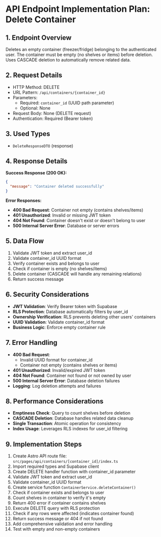 # API Endpoint Implementation Plan: Delete Container

## 1. Endpoint Overview
Deletes an empty container (freezer/fridge) belonging to the authenticated user. The container must be empty (no shelves or items) before deletion. Uses CASCADE deletion to automatically remove related data.

## 2. Request Details
- HTTP Method: DELETE
- URL Pattern: `/api/containers/{container_id}`
- Parameters:
  - Required: `container_id` (UUID path parameter)
  - Optional: None
- Request Body: None (DELETE request)
- Authentication: Required (Bearer token)

## 3. Used Types
- `DeleteResponseDTO` (response)

## 4. Response Details
**Success Response (200 OK):**
```json
{
  "message": "Container deleted successfully"
}
```

**Error Responses:**
- **400 Bad Request**: Container not empty (contains shelves/items)
- **401 Unauthorized**: Invalid or missing JWT token
- **404 Not Found**: Container doesn't exist or doesn't belong to user
- **500 Internal Server Error**: Database or server errors

## 5. Data Flow
1. Validate JWT token and extract user_id
2. Validate container_id UUID format
3. Verify container exists and belongs to user
4. Check if container is empty (no shelves/items)
5. Delete container (CASCADE will handle any remaining relations)
6. Return success message

## 6. Security Considerations
- **JWT Validation**: Verify Bearer token with Supabase
- **RLS Protection**: Database automatically filters by user_id
- **Ownership Verification**: RLS prevents deleting other users' containers
- **UUID Validation**: Validate container_id format
- **Business Logic**: Enforce empty container rule

## 7. Error Handling
- **400 Bad Request**:
  - Invalid UUID format for container_id
  - Container not empty (contains shelves or items)
- **401 Unauthorized**: Invalid/expired JWT token
- **404 Not Found**: Container not found or not owned by user
- **500 Internal Server Error**: Database deletion failures
- **Logging**: Log deletion attempts and failures

## 8. Performance Considerations
- **Emptiness Check**: Query to count shelves before deletion
- **CASCADE Deletion**: Database handles related data cleanup
- **Single Transaction**: Atomic operation for consistency
- **Index Usage**: Leverages RLS indexes for user_id filtering

## 9. Implementation Steps
1. Create Astro API route file: `src/pages/api/containers/[container_id]/index.ts`
2. Import required types and Supabase client
3. Create DELETE handler function with container_id parameter
4. Validate JWT token and extract user_id
5. Validate container_id UUID format
6. Create service function `ContainerService.deleteContainer()`
7. Check if container exists and belongs to user
8. Count shelves in container to verify it's empty
9. Return 400 error if container contains shelves
10. Execute DELETE query with RLS protection
11. Check if any rows were affected (indicates container found)
12. Return success message or 404 if not found
13. Add comprehensive validation and error handling
14. Test with empty and non-empty containers 